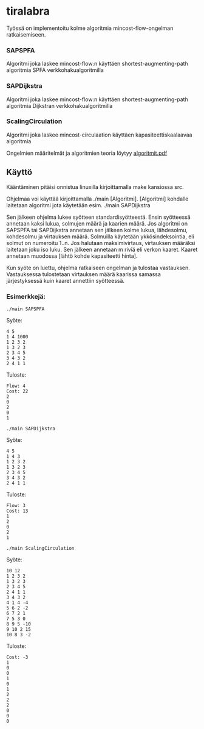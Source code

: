# tiralabra

Työssä on implementoitu kolme algoritmia mincost-flow-ongelman ratkaisemiseen.
### SAPSPFA
Algoritmi joka laskee mincost-flow:n käyttäen shortest-augmenting-path algoritmia SPFA verkkohakualgoritmilla
### SAPDijkstra
Algoritmi joka laskee mincost-flow:n käyttäen shortest-augmenting-path algoritmia Dijkstran verkkohakualgoritmilla
### ScalingCirculation
Algoritmi joka laskee mincost-circulaation käyttäen kapasiteettiskaalaavaa algoritmia

Ongelmien määritelmät ja algoritmien teoria löytyy [algoritmit.pdf](https://github.com/Laakeri/tiralabra/blob/master/algoritmit.pdf)

## Käyttö
Kääntäminen pitäisi onnistua linuxilla kirjoittamalla make kansiossa src.

Ohjelmaa voi käyttää kirjoittamalla ./main [Algoritmi]. [Algoritmi] kohdalle laitetaan algoritmi jota käytetään esim. ./main SAPDijkstra

Sen jälkeen ohjelma lukee syötteen standardisyötteestä. Ensin syötteessä annetaan kaksi lukua, solmujen määrä ja kaarien määrä. Jos algoritmi on SAPSPFA tai SAPDijkstra annetaan sen jälkeen kolme lukua, lähdesolmu, kohdesolmu ja virtauksen määrä. Solmuilla käytetään ykkösindeksointia, eli solmut on numeroitu 1..n. Jos halutaan maksimivirtaus, virtauksen määräksi laitetaan joku iso luku. Sen jälkeen annetaan m riviä eli verkon kaaret. Kaaret annetaan muodossa [lähtö kohde kapasiteetti hinta].

Kun syöte on luettu, ohjelma ratkaiseen ongelman ja tulostaa vastauksen. Vastauksessa tulostetaan virtauksen määrä kaarissa samassa järjestyksessä kuin kaaret annettiin syötteessä.
### Esimerkkejä:

	./main SAPSPFA

Syöte:

	4 5
	1 4 1000
	1 2 3 2
	1 3 2 3
	2 3 4 5
	3 4 3 2
	2 4 1 1

Tuloste:

	Flow: 4
	Cost: 22
	2
	0
	2
	0
	1

	./main SAPDijkstra

Syöte:

	4 5
	1 4 3
	1 2 3 2
	1 3 2 3
	2 3 4 5
	3 4 3 2
	2 4 1 1

Tuloste:

	Flow: 3
	Cost: 13
	1
	2
	0
	2
	1

	./main ScalingCirculation

Syöte:

	10 12
	1 2 3 2 
	1 3 2 3
	2 3 4 5
	2 4 1 1
	3 4 3 2
	4 1 4 -4
	5 6 2 -2
	6 7 2 1
	7 5 3 0
	8 9 5 -10
	9 10 2 15
	10 8 3 -2

Tuloste:

	Cost: -3
	1
	0
	0
	1
	0
	1
	2
	2
	2
	0
	0
	0